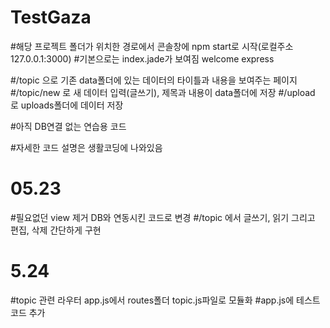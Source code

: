 # TestGaza

#해당 프로젝트 폴더가 위치한 경로에서 콘솔창에 npm start로 시작(로컬주소 127.0.0.1:3000)
#기본으로는 index.jade가 보여짐 welcome express

#/topic 으로 기존 data폴더에 있는 데이터의 타이틀과 내용을 보여주는 페이지
#/topic/new 로 새 데이터 입력(글쓰기), 제목과 내용이 data폴더에 저장
#/upload 로 uploads폴더에 데이터 저장

#아직 DB연결 없는 연습용 코드

#자세한 코드 설명은 생활코딩에 나와있음

# 05.23
#필요없던 view 제거 DB와 연동시킨 코드로 변경
#/topic 에서 글쓰기, 읽기 그리고 편집, 삭제 간단하게 구현

# 5.24
#topic 관련 라우터 app.js에서 routes폴더 topic.js파일로 모듈화
#app.js에 테스트 코드 추가
